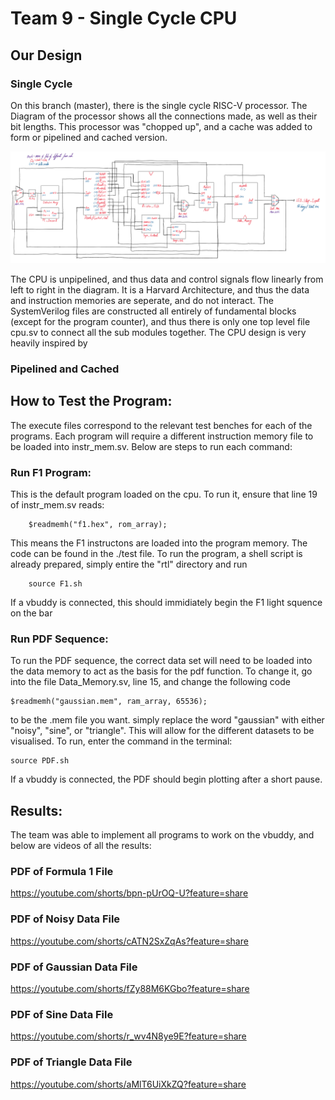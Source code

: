 # Team 9 - Single Cycle CPU

## Our Design

### Single Cycle

On this branch (master), there is the single cycle RISC-V processor. The Diagram of the processor shows all the connections made, as well as their bit lengths. This processor was "chopped up", and a cache was added to form or pipelined and cached version.

![](/rtl/videos/SingleCycle.png)


The CPU is unpipelined, and thus data and control signals flow linearly from left to right in the diagram. It is a Harvard Architecture, and thus the data and instruction memories are seperate, and do not interact. The SystemVerilog files are constructed all entirely of fundamental blocks (except for the program counter), and thus there is only one top level file cpu.sv to connect all the sub modules together. The CPU design is very heavily inspired by 


### Pipelined and Cached


## How to Test the Program:

The execute files correspond to the relevant test benches for each of the programs. Each program will require a different instruction memory file to be loaded into instr_mem.sv. Below are steps to run each command:

### Run F1 Program:

This is the default program loaded on the cpu. To run it, ensure that line 19 of instr_mem.sv reads:
```
    $readmemh("f1.hex", rom_array);
```
This means the F1 instructons are loaded into the program memory. The code can be found in the ./test file. To run the program, a shell script is already prepared, simply entire the "rtl" directory and run
```
    source F1.sh
```
If a vbuddy is connected, this should immidiately begin the F1 light squence on the bar

### Run PDF Sequence:
To run the PDF sequence, the correct data set will need to be loaded into the data memory to act as the basis for the pdf function. To change it, go into the file Data_Memory.sv, line 15, and change the following code
```
$readmemh("gaussian.mem", ram_array, 65536);
```
to be the .mem file you want. simply replace the word "gaussian" with either "noisy", "sine", or "triangle". This will allow for the different datasets to be visualised. To run, enter the command in the terminal:
```
source PDF.sh
```
If a vbuddy is connected, the PDF should begin plotting after a short pause.

## Results:

The team was able to implement all programs to work on the vbuddy, and below are videos of all the results:

### PDF of Formula 1 File
https://youtube.com/shorts/bpn-pUrOQ-U?feature=share


### PDF of Noisy Data File
https://youtube.com/shorts/cATN2SxZqAs?feature=share


### PDF of Gaussian Data File
https://youtube.com/shorts/fZy88M6KGbo?feature=share


### PDF of Sine Data File
https://youtube.com/shorts/r_wv4N8ye9E?feature=share


### PDF of Triangle Data File
https://youtube.com/shorts/aMlT6UiXkZQ?feature=share

